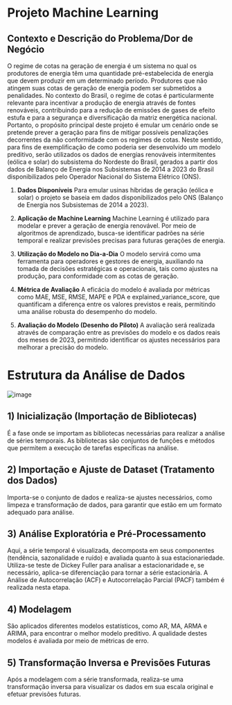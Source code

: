 # Projeto Machine Learning

## Contexto e Descrição do Problema/Dor de Negócio

O regime de cotas na geração de energia é um sistema no qual os produtores de energia têm uma quantidade pré-estabelecida de energia que devem produzir em um determinado período. Produtores que não atingem suas cotas de geração de energia podem ser submetidos a penalidades. No contexto do Brasil, o regime de cotas é particularmente relevante para incentivar a produção de energia através de fontes renováveis, contribuindo para a redução de emissões de gases de efeito estufa e para a segurança e diversificação da matriz energética nacional.
Portanto, o propósito principal deste projeto é emular um cenário onde se pretende prever a geração para fins de mitigar possíveis penalizações decorrentes da não conformidade com os regimes de cotas. Neste sentido, para fins de exemplificação de como poderia ser desenvolvido um modelo preditivo, serão utilizados os dados de energias renováveis intermitentes (eólica e solar) do subsistema do Nordeste do Brasil, gerados a partir dos dados de Balanço de Energia nos Subsistemas de 2014 a 2023 do Brasil disponibilizados pelo Operador Nacional do Sistema Elétrico (ONS).

1) **Dados Disponíveis**
Para emular usinas híbridas de geração (eólica e solar) o projeto se baseia em dados disponibilizados pelo ONS (Balanço de Energia nos Subsistemas de 2014 a 2023).

2) **Aplicação de Machine Learning**
Machine Learning é utilizado para modelar e prever a geração de energia renovável. Por meio de algoritmos de aprendizado, busca-se identificar padrões na série temporal e realizar previsões precisas para futuras gerações de energia.

3) **Utilização do Modelo no Dia-a-Dia**
O modelo servirá como uma ferramenta para operadores e gestores de energia, auxiliando na tomada de decisões estratégicas e operacionais, tais como ajustes na produção, para conformidade com as cotas de geração.

4) **Métrica de Avaliação**
A eficácia do modelo é avaliada por métricas como MAE, MSE, RMSE, MAPE e PDA e explained_variance_score, que quantificam a diferença entre os valores previstos e reais, permitindo uma análise robusta do desempenho do modelo.

5) **Avaliação do Modelo (Desenho do Piloto)**
A avaliação será realizada através de comparação entre as previsões do modelo e os dados reais dos meses de 2023, permitindo identificar os ajustes necessários para melhorar a precisão do modelo.
 

# Estrutura da Análise de Dados
![image](https://github.com/arnaldorosentino/MBA_ML_Projetc/assets/104164948/69317c91-134c-459a-84d9-cd5e448ff4b2)

## 1) Inicialização (Importação de Bibliotecas)
   É a fase onde se importam as bibliotecas necessárias para realizar a análise de séries temporais. As bibliotecas são conjuntos de funções e métodos que permitem a execução de tarefas específicas na análise.

## 2) Importação e Ajuste de Dataset (Tratamento dos Dados)
   Importa-se o conjunto de dados e realiza-se ajustes necessários, como limpeza e transformação de dados, para garantir que estão em um formato adequado para análise.

## 3) Análise Exploratória e Pré-Processamento
   Aqui, a série temporal é visualizada, decomposta em seus componentes (tendência, sazonalidade e ruído) e avaliada quanto à sua estacionariedade. Utiliza-se teste de Dickey Fuller para analisar a estacionaridade e, se necessário, aplica-se diferenciação para tornar a série estacionária. A Análise de Autocorrelação (ACF) e Autocorrelação Parcial (PACF) também é realizada nesta etapa.

## 4) Modelagem
   São aplicados diferentes modelos estatísticos, como AR, MA, ARMA e ARIMA, para encontrar o melhor modelo preditivo. A qualidade destes modelos é avaliada por meio de métricas de erro.

## 5) Transformação Inversa e Previsões Futuras
   Após a modelagem com a série transformada, realiza-se uma transformação inversa para visualizar os dados em sua escala original e efetuar previsões futuras.
